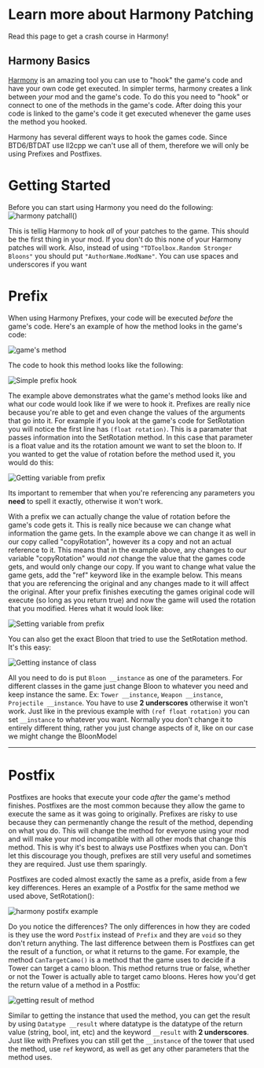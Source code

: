 # Learn more about Harmony Patching
Read this page to get a crash course in Harmony!


## Harmony Basics
[Harmony](https://harmony.pardeike.net/index.html) is an amazing tool you can use to "hook" the game's code and have your own code get executed. In simpler terms, harmony creates a link between *your* mod and the game's code. To do this you need to "hook" or connect to one of the methods in the game's code. After doing this your code is linked to the game's code it get executed whenever the game uses the method you hooked.

Harmony has several different ways to hook the games code. Since BTD6/BTDAT use Il2cpp we can't use all of them, therefore we will only be using Prefixes and Postfixes.

# Getting Started

Before you can start using Harmony you need do the following:
![harmony patchall()](https://media.discordapp.net/attachments/619054151967703061/759606959304343572/unknown.png?width=639&height=141)

This is tellig Harmony to hook *all* of your patches to the game. This should be the first thing in your mod. If you don't do this none of your Harmony patches will work. Also, instead of using `"TDToolbox.Random Stronger Bloons"` you should put `"AuthorName.ModName"`. You can use spaces and underscores if you want

# Prefix
When using Harmony Prefixes, your code will be executed *before* the game's code. 
Here's an example of how the method looks in the game's code:

![game's method](https://media.discordapp.net/attachments/619054151967703061/759598286834499584/unknown.png?width=561&height=147)

The code to hook this method looks like the following:

![Simple prefix hook](https://media.discordapp.net/attachments/619054151967703061/759601936458186762/unknown.png?width=1214&height=267)


The example above demonstrates what the game's method looks like and what our code would look like if we were to hook it. Prefixes are really nice because you're able to get and even change the values of the arguments that go into it. For example if you look at the game's code for SetRotation you will notice the first line has `(float rotation)`. This is a paramater that passes information into the SetRotation method. In this case that parameter is a float value and its the rotation amount we want to set the bloon to. If you wanted to get the value of rotation before the method used it, you would do this:

![Getting variable from prefix](https://media.discordapp.net/attachments/619054151967703061/759602206298210336/unknown.png?width=1210&height=287)

Its important to remember that when you're referencing any parameters you **need** to spell it exactly, otherwise it won't work.

With a prefix we can actually change the value of rotation before the game's code gets it. This is really nice because we can change what information the game gets. In the example above we can change it as well in our copy called "copyRotation", however its a copy and not an actual reference to it. This means that in the example above, any changes to our variable "copyRotation" would *not* change the value that the games code gets, and would only change our copy. If you want to change what value the game gets, add the "ref" keyword like in the example below. This means that you are referencing the original and any changes made to it will affect the original. After your prefix finishes executing the games original code will execute (so long as you return true) and now the game will used the rotation that you modified. Heres what it would look like:

![Setting variable from prefix](https://media.discordapp.net/attachments/619054151967703061/759602414897856582/unknown.png?width=1228&height=306)


You can also get the exact Bloon that tried to use the SetRotation method. It's this easy:

![Getting instance of class](https://media.discordapp.net/attachments/619054151967703061/759602771006586890/unknown.png?width=1224&height=326)


All you need to do is put `Bloon __instance` as one of the parameters. For different classes in the game just change Bloon to whatever you need and keep instance the same. Ex: `Tower __instance`,  `Weapon __instance`, `Projectile __instance`. You have to use **2 underscores** otherwise it won't work. Just like in the previous example with `(ref float rotation)` you can set `__instance` to whatever you want. Normally you don't change it to entirely different thing, rather you just change aspects of it, like on our case we might change the BloonModel

---

# Postfix
Postfixes are hooks that execute your code *after* the game's method finishes. Postfixes are the most common because they allow the game to execute the same as it was going to originally. Prefixes are risky to use because they can permenantly change the result of the method, depending on what you do. This will change the method for everyone using your mod and will make your mod incompatible with all other mods that change this method. This is why it's best to always use Postfixes when you can. Don't let this discourage you though, prefixes are still very useful and sometimes they are required. Just use them sparingly.

Postfixes are coded almost exactly the same as a prefix, aside from a few key differences. Heres an example of a Postfix for the same method we used above, SetRotation():

![harmony postifx example](https://media.discordapp.net/attachments/619054151967703061/759610111474794516/unknown.png?width=1033&height=363)

Do you notice the differences? The only differences in how they are coded is they use the word `Postfix` instead of `Prefix` and they are `void` so they don't return anything. The last difference between them is Postfixes can get the result of a function, or what it returns to the game. For example, the method `CanTargetCamo()` is a method that the game uses to decide if a Tower can target a camo bloon. This method returns true or false, whether or not the Tower is actually able to target camo bloons. Heres how you'd get the return value of a method in a Postfix:

![getting result of method](https://media.discordapp.net/attachments/619054151967703061/759611505309909002/unknown.png?width=924&height=240)

Similar to getting the instance that used the method, you can get the result by using `Datatype __result` where datatype is the datatype of the return value (string, bool, int, etc) and the keyword `__result` with **2 underscores**. Just like with Prefixes you can still get the `__instance` of the tower that used the method, use `ref` keyword, as well as get any other parameters that the method uses.


